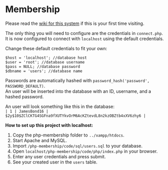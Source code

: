 # Membership
Please read the [wiki for this system](https://github.com/OscarBjurestrand/php-membership/wiki) if this is your first time visiting.  
  
The only thing you will need to configure are the credentials in `connect.php`.  
It is now configured to connect with `localhost` using the default credentials.  
  
Change these default credentials to fit your own:
```
$host = 'localhost'; //database host
$user = 'root'; //database username
$pass = NULL; //database password
$dbname = 'users'; //database name
```  
  
Passwords are automatically hashed with `password_hash('password', PASSWORD_DEFAULT)`.  
An user will be inserted into the database with an ID, username, and a hashed password.   
  
An user will look something like this in the database:  
`| 1 | JamesBond16 | $2y$10$ZClCKTG4SGFna9fXUTYkvOrM6AcKZtevdL8n2kzOBZtb4xXV6zhy6 |`  
  
**How to set up this project with localhost:**
1. Copy the php-membership folder to `../xampp/htdocs`.
2. Start Apache and MySQL.
3. Import `/php-membership/code/sql/users.sql` to your database.
4. Open `localhost/php-membership/code/php/index.php` in your browser.
5. Enter any user credentials and press submit.
6. See your created user in the `users` table.
